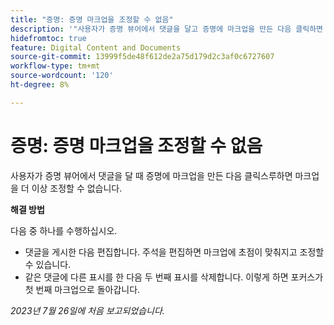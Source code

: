 ```yaml
---
title: "증명: 증명 마크업을 조정할 수 없음"
description: '"사용자가 증명 뷰어에서 댓글을 달고 증명에 마크업을 만든 다음 클릭하면 더 이상 마크업을 조정할 수 없습니다. ”'
hidefromtoc: true
feature: Digital Content and Documents
source-git-commit: 13999f5de48f612de2a75d179d2c3af0c6727607
workflow-type: tm+mt
source-wordcount: '120'
ht-degree: 8%

---
```



# 증명: 증명 마크업을 조정할 수 없음

<!--WF and WFP TOCs-->

사용자가 증명 뷰어에서 댓글을 달 때 증명에 마크업을 만든 다음 클릭스루하면 마크업을 더 이상 조정할 수 없습니다.

**해결 방법**

다음 중 하나를 수행하십시오.

* 댓글을 게시한 다음 편집합니다. 주석을 편집하면 마크업에 초점이 맞춰지고 조정할 수 있습니다.
* 같은 댓글에 다른 표시를 한 다음 두 번째 표시를 삭제합니다. 이렇게 하면 포커스가 첫 번째 마크업으로 돌아갑니다.

_2023년 7월 26일에 처음 보고되었습니다._


